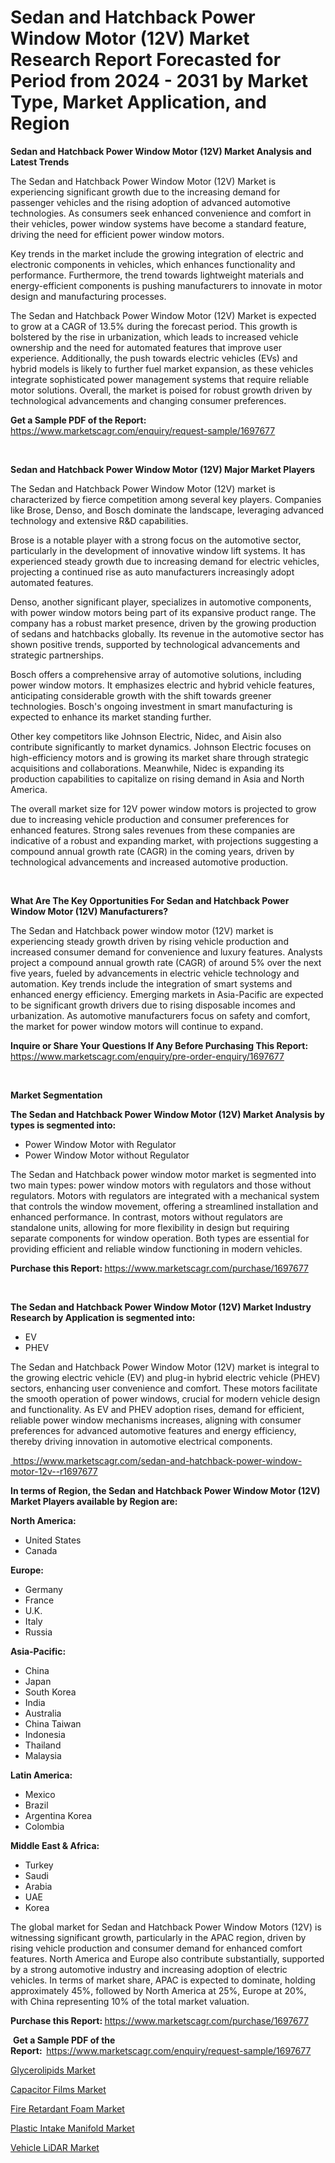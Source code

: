 <p><h1>Sedan and Hatchback Power Window Motor (12V) Market Research Report Forecasted for Period from 2024 -  2031 by Market Type, Market Application, and Region</h1></p><p><strong>Sedan and Hatchback Power Window Motor (12V) Market Analysis and Latest Trends</strong></p>
<p><p>The Sedan and Hatchback Power Window Motor (12V) Market is experiencing significant growth due to the increasing demand for passenger vehicles and the rising adoption of advanced automotive technologies. As consumers seek enhanced convenience and comfort in their vehicles, power window systems have become a standard feature, driving the need for efficient power window motors. </p><p>Key trends in the market include the growing integration of electric and electronic components in vehicles, which enhances functionality and performance. Furthermore, the trend towards lightweight materials and energy-efficient components is pushing manufacturers to innovate in motor design and manufacturing processes. </p><p>The Sedan and Hatchback Power Window Motor (12V) Market is expected to grow at a CAGR of 13.5% during the forecast period. This growth is bolstered by the rise in urbanization, which leads to increased vehicle ownership and the need for automated features that improve user experience. Additionally, the push towards electric vehicles (EVs) and hybrid models is likely to further fuel market expansion, as these vehicles integrate sophisticated power management systems that require reliable motor solutions. Overall, the market is poised for robust growth driven by technological advancements and changing consumer preferences.</p></p>
<p><strong>Get a Sample PDF of the Report:&nbsp;</strong> <a href="https://www.marketscagr.com/enquiry/request-sample/1697677?utm_campaign=1278&utm_medium=2&utm_source=Github&utm_content=ia&utm_term=03102024&utm_id=sedan-and-hatchback-power-window-motor-12v">https://www.marketscagr.com/enquiry/request-sample/1697677</a></p>
<p>&nbsp;</p>
<p><strong>Sedan and Hatchback Power Window Motor (12V) Major Market Players</strong></p>
<p><p>The Sedan and Hatchback Power Window Motor (12V) market is characterized by fierce competition among several key players. Companies like Brose, Denso, and Bosch dominate the landscape, leveraging advanced technology and extensive R&D capabilities. </p><p>Brose is a notable player with a strong focus on the automotive sector, particularly in the development of innovative window lift systems. It has experienced steady growth due to increasing demand for electric vehicles, projecting a continued rise as auto manufacturers increasingly adopt automated features.</p><p>Denso, another significant player, specializes in automotive components, with power window motors being part of its expansive product range. The company has a robust market presence, driven by the growing production of sedans and hatchbacks globally. Its revenue in the automotive sector has shown positive trends, supported by technological advancements and strategic partnerships.</p><p>Bosch offers a comprehensive array of automotive solutions, including power window motors. It emphasizes electric and hybrid vehicle features, anticipating considerable growth with the shift towards greener technologies. Bosch's ongoing investment in smart manufacturing is expected to enhance its market standing further.</p><p>Other key competitors like Johnson Electric, Nidec, and Aisin also contribute significantly to market dynamics. Johnson Electric focuses on high-efficiency motors and is growing its market share through strategic acquisitions and collaborations. Meanwhile, Nidec is expanding its production capabilities to capitalize on rising demand in Asia and North America.</p><p>The overall market size for 12V power window motors is projected to grow due to increasing vehicle production and consumer preferences for enhanced features. Strong sales revenues from these companies are indicative of a robust and expanding market, with projections suggesting a compound annual growth rate (CAGR) in the coming years, driven by technological advancements and increased automotive production.</p></p>
<p>&nbsp;</p>
<p><strong>What Are The Key Opportunities For Sedan and Hatchback Power Window Motor (12V) Manufacturers?</strong></p>
<p><p>The Sedan and Hatchback power window motor (12V) market is experiencing steady growth driven by rising vehicle production and increased consumer demand for convenience and luxury features. Analysts project a compound annual growth rate (CAGR) of around 5% over the next five years, fueled by advancements in electric vehicle technology and automation. Key trends include the integration of smart systems and enhanced energy efficiency. Emerging markets in Asia-Pacific are expected to be significant growth drivers due to rising disposable incomes and urbanization. As automotive manufacturers focus on safety and comfort, the market for power window motors will continue to expand.</p></p>
<p><strong>Inquire or Share Your Questions If Any Before Purchasing This Report:</strong> <a href="https://www.marketscagr.com/enquiry/pre-order-enquiry/1697677?utm_campaign=1278&utm_medium=2&utm_source=Github&utm_content=ia&utm_term=03102024&utm_id=sedan-and-hatchback-power-window-motor-12v">https://www.marketscagr.com/enquiry/pre-order-enquiry/1697677</a></p>
<p>&nbsp;</p>
<p><strong>Market Segmentation</strong></p>
<p><strong>The Sedan and Hatchback Power Window Motor (12V) Market Analysis by types is segmented into:</strong></p>
<p><ul><li>Power Window Motor with Regulator</li><li>Power Window Motor without Regulator</li></ul></p>
<p><p>The Sedan and Hatchback power window motor market is segmented into two main types: power window motors with regulators and those without regulators. Motors with regulators are integrated with a mechanical system that controls the window movement, offering a streamlined installation and enhanced performance. In contrast, motors without regulators are standalone units, allowing for more flexibility in design but requiring separate components for window operation. Both types are essential for providing efficient and reliable window functioning in modern vehicles.</p></p>
<p><strong>Purchase this Report:&nbsp;</strong><a href="https://www.marketscagr.com/purchase/1697677?utm_campaign=1278&utm_medium=2&utm_source=Github&utm_content=ia&utm_term=03102024&utm_id=sedan-and-hatchback-power-window-motor-12v">https://www.marketscagr.com/purchase/1697677</a></p>
<p>&nbsp;</p>
<p><strong>The Sedan and Hatchback Power Window Motor (12V) Market Industry Research by Application is segmented into:</strong></p>
<p><ul><li>EV</li><li>PHEV</li></ul></p>
<p><p>The Sedan and Hatchback Power Window Motor (12V) market is integral to the growing electric vehicle (EV) and plug-in hybrid electric vehicle (PHEV) sectors, enhancing user convenience and comfort. These motors facilitate the smooth operation of power windows, crucial for modern vehicle design and functionality. As EV and PHEV adoption rises, demand for efficient, reliable power window mechanisms increases, aligning with consumer preferences for advanced automotive features and energy efficiency, thereby driving innovation in automotive electrical components.</p></p>
<p><a href="https://www.marketscagr.com/sedan-and-hatchback-power-window-motor-12v--r1697677?utm_campaign=1278&utm_medium=2&utm_source=Github&utm_content=ia&utm_term=03102024&utm_id=sedan-and-hatchback-power-window-motor-12v">&nbsp;https://www.marketscagr.com/sedan-and-hatchback-power-window-motor-12v--r1697677</a></p>
<p><strong>In terms of Region, the Sedan and Hatchback Power Window Motor (12V) Market Players available by Region are:</strong></p>
<p>
    <p> <strong> North America: </strong>
        <ul>
            <li>United States</li>
            <li>Canada</li>
        </ul>
        </p> 
    <p> <strong> Europe: </strong>
        <ul>
            <li>Germany</li>
            <li>France</li>
            <li>U.K.</li>
            <li>Italy</li>
            <li>Russia</li>
        </ul>
        </p> 
    <p> <strong> Asia-Pacific: </strong>
        <ul>
            <li>China</li>
            <li>Japan</li>
            <li>South Korea</li>
            <li>India</li>
            <li>Australia</li>
            <li>China Taiwan</li>
            <li>Indonesia</li>
            <li>Thailand</li>
            <li>Malaysia</li>
        </ul>
        </p> 
    <p> <strong> Latin America: </strong>
        <ul>
            <li>Mexico</li>
            <li>Brazil</li>
            <li>Argentina Korea</li>
            <li>Colombia</li>
        </ul>
        </p> 
    <p> <strong> Middle East & Africa: </strong>
        <ul>
            <li>Turkey</li>
            <li>Saudi</li>
            <li>Arabia</li>
            <li>UAE</li>
            <li>Korea</li>
        </ul>
    </p>
    </p>
<p><p>The global market for Sedan and Hatchback Power Window Motors (12V) is witnessing significant growth, particularly in the APAC region, driven by rising vehicle production and consumer demand for enhanced comfort features. North America and Europe also contribute substantially, supported by a strong automotive industry and increasing adoption of electric vehicles. In terms of market share, APAC is expected to dominate, holding approximately 45%, followed by North America at 25%, Europe at 20%, with China representing 10% of the total market valuation.</p></p>
<p><strong>Purchase this Report: </strong><a href="https://www.marketscagr.com/purchase/1697677?utm_campaign=1278&utm_medium=2&utm_source=Github&utm_content=ia&utm_term=03102024&utm_id=sedan-and-hatchback-power-window-motor-12v">https://www.marketscagr.com/purchase/1697677</a></p>
<p>&nbsp;<strong>Get a Sample PDF of the Report:&nbsp;&nbsp;</strong><a href="https://www.marketscagr.com/enquiry/request-sample/1697677?utm_campaign=1278&utm_medium=2&utm_source=Github&utm_content=ia&utm_term=03102024&utm_id=sedan-and-hatchback-power-window-motor-12v">https://www.marketscagr.com/enquiry/request-sample/1697677</a></p>
<p><strong></strong></p>
<p><p><a href="https://www.linkedin.com/pulse/strategic-forecast-glycerolipids-market-growth-trends-size-teevf?utm_campaign=1278&utm_medium=2&utm_source=Github&utm_content=ia&utm_term=03102024&utm_id=sedan-and-hatchback-power-window-motor-12v">Glycerolipids Market</a></p><p><a href="https://www.linkedin.com/pulse/capacitor-films-market-size-share-competitive-landscape-s6kcf?utm_campaign=1278&utm_medium=2&utm_source=Github&utm_content=ia&utm_term=03102024&utm_id=sedan-and-hatchback-power-window-motor-12v">Capacitor Films Market</a></p><p><a href="https://www.linkedin.com/pulse/fire-retardant-foam-revenue-growth-report-2024-2031-insight-burst-iabzf?utm_campaign=1278&utm_medium=2&utm_source=Github&utm_content=ia&utm_term=03102024&utm_id=sedan-and-hatchback-power-window-motor-12v">Fire Retardant Foam Market</a></p><p><a href="https://www.linkedin.com/pulse/plastic-intake-manifold-market-share-size-trends-industry-yz89c?utm_campaign=1278&utm_medium=2&utm_source=Github&utm_content=ia&utm_term=03102024&utm_id=sedan-and-hatchback-power-window-motor-12v">Plastic Intake Manifold Market</a></p><p><a href="https://www.linkedin.com/pulse/vehicle-lidar-market-size-segmentation-trends-growth-analysis-h1vac?utm_campaign=1278&utm_medium=2&utm_source=Github&utm_content=ia&utm_term=03102024&utm_id=sedan-and-hatchback-power-window-motor-12v">Vehicle LiDAR Market</a></p></p>